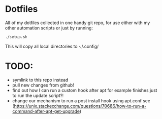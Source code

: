 # Dotfiles

All of my dotfiles collected in one handy git repo,
for use either with my other automation scripts or 
just by running: 

```sh
./setup.sh
```

This will copy all local directories to ~/.config/

# TODO:
- symlink to this repo instead
- pull new changes from github!
- find out how I can run a custom hook after apt for example finishes just to run the update script?!
- change our mechanism to run a post install hook using apt.conf see (https://unix.stackexchange.com/questions/70686/how-to-run-a-command-after-apt-get-upgrade)